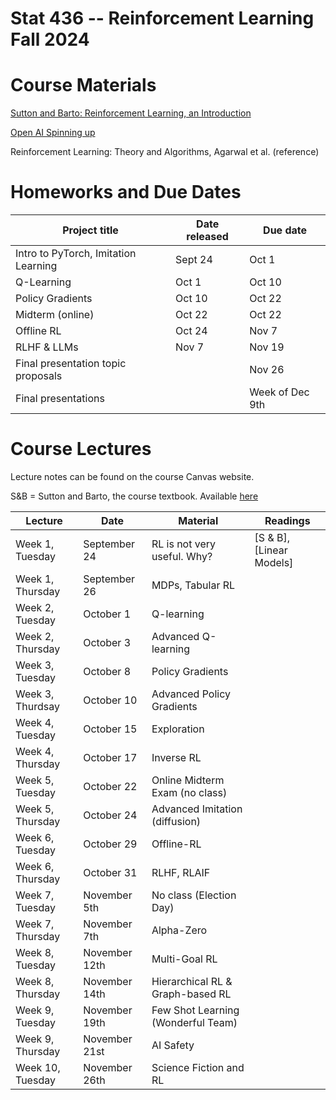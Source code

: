 # Stat 436 -- Reinforcement Learning Fall 2024

# Course Materials
[Sutton and Barto: Reinforcement Learning, an Introduction](http://incompleteideas.net/book/RLbook2020.pdf)

[Open AI Spinning up](https://spinningup.openai.com/en/latest/spinningup/keypapers.html)

Reinforcement Learning: Theory and Algorithms, Agarwal et al. (reference)


# Homeworks and Due Dates


| Project title                  | Date released | Due date                
|--------------------------------|---------------|-------------------------|
|   Intro to PyTorch, Imitation Learning       | Sept 24   | Oct 1  |
|   Q-Learning      |  Oct 1   | Oct 10  |
|   Policy Gradients     |  Oct 10   | Oct 22  |
|   Midterm (online)    |  Oct 22   | Oct 22  |
|   Offline RL     | Oct 24  | Nov 7  |
|   RLHF & LLMs     |  Nov 7   | Nov 19  |
| Final presentation topic proposals |       |  Nov 26   | 
|  Final presentations        |       | Week of Dec 9th |


# Course Lectures 

Lecture notes can be found on the course Canvas website. 

S&B = Sutton and Barto, the course textbook. Available [here](http://incompleteideas.net/book/RLbook2020.pdf)


| Lecture              | Date        | Material                                      | Readings |
|----------------------|-------------|----------------------------------------------|----------|
| Week 1, Tuesday       | September 24   | RL is not very useful. Why?                  | [S & B], [Linear Models] |
| Week 1, Thursday       | September 26   | MDPs, Tabular RL                             |          |
| Week 2, Tuesday     | October 1  | Q-learning                                   |          |
| Week 2, Thursday     | October 3  | Advanced Q-learning                          |          |
| Week 3, Tuesday      | October 8  | Policy Gradients                             |          |
| Week 3, Thurdsay    | October 10  | Advanced Policy Gradients                    |          |
| Week 4, Tuesday    | October 15  | Exploration                                  |          |
| Week 4, Thursday    | October 17  | Inverse RL                                   |          |
| Week 5, Tuesday    | October 22  | Online Midterm Exam (no class)                                  |          |
| Week 5, Thursday  | October 24  | Advanced Imitation (diffusion)               |          |
| Week 6, Tuesday      | October 29  | Offline-RL                                   |          |
| Week 6, Thursday | October 31 | RLHF, RLAIF                                  |          |
| Week 7, Tuesday | November 5th | No class (Election Day)                               |          |
| Week 7, Thursday      | November 7th | Alpha-Zero                                   |          |
| Week 8, Tuesday    | November 12th | Multi-Goal RL                                |          |
| Week 8, Thursday | November 14th | Hierarchical RL & Graph-based RL             |          |
| Week 9, Tuesday      | November 19th | Few Shot Learning (Wonderful Team)           |          |
| Week 9, Thursday     | November 21st | AI Safety                                    |          |
| Week 10, Tuesday     | November 26th    | Science Fiction and RL                       |          |





